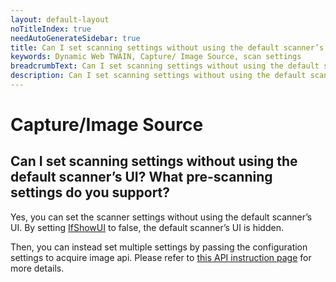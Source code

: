 ```yaml
---
layout: default-layout
noTitleIndex: true
needAutoGenerateSidebar: true
title: Can I set scanning settings without using the default scanner’s UI? What pre-scanning settings do you support?
keywords: Dynamic Web TWAIN, Capture/ Image Source, scan settings
breadcrumbText: Can I set scanning settings without using the default scanner’s UI? What pre-scanning settings do you support?
description: Can I set scanning settings without using the default scanner’s UI? What pre-scanning settings do you support?
---
```


# Capture/Image Source

## Can I set scanning settings without using the default scanner’s UI? What pre-scanning settings do you support?

Yes, you can set the scanner settings without using the default scanner’s UI. By setting <a href="https://www.dynamsoft.com/web-twain/docs/info/api/WebTwain_Acquire.html?ver=latest#ifshowui" target="_blank">IfShowUI</a> to false, the default scanner’s UI is hidden.

Then, you can instead set multiple settings by passing the configuration settings to acquire image api. Please refer to <a href="https://www.dynamsoft.com/web-twain/docs/info/api/WebTwain_Acquire.html?ver=latest#acquireimage" target="_blank">this API instruction page</a> for more details.
